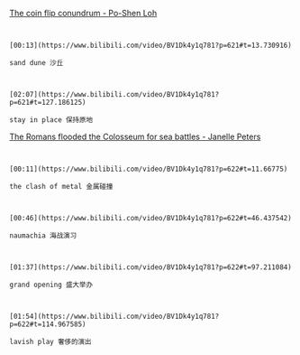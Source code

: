 [The coin flip conundrum - Po-Shen Loh](https://www.bilibili.com/video/BV1Dk4y1q781?p=621)


```ad-note


[00:13](https://www.bilibili.com/video/BV1Dk4y1q781?p=621#t=13.730916)

sand dune 沙丘

```

```ad-note


[02:07](https://www.bilibili.com/video/BV1Dk4y1q781?p=621#t=127.186125)

stay in place 保持原地

```


[The Romans flooded the Colosseum for sea battles - Janelle Peters](https://www.bilibili.com/video/BV1Dk4y1q781?p=622)

```ad-note


[00:11](https://www.bilibili.com/video/BV1Dk4y1q781?p=622#t=11.66775)

the clash of metal 金属碰撞

```

```ad-note


[00:46](https://www.bilibili.com/video/BV1Dk4y1q781?p=622#t=46.437542)

naumachia 海战演习

```

```ad-note


[01:37](https://www.bilibili.com/video/BV1Dk4y1q781?p=622#t=97.211084)

grand opening 盛大举办

```

```ad-note


[01:54](https://www.bilibili.com/video/BV1Dk4y1q781?p=622#t=114.967585)

lavish play 奢侈的演出

```